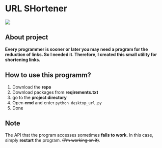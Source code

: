 # URL SHortener

![](env/demo.png)

## About project

**Every programmer is sooner or later you may need a program for the reduction of links. So I needed it. Therefore, I created this small utility for shortening links.**

## How to use this programm?

1. Download the **repo**
2. Download packages from **reqirements.txt**
3. go to the **project directory**
4. Open **cmd** and enter `python desktop_url.py`
5. Done


## Note

The API that the program accesses sometimes **fails to work**. In this case, simply **restart** the program. ~~(I'm working on it)~~.